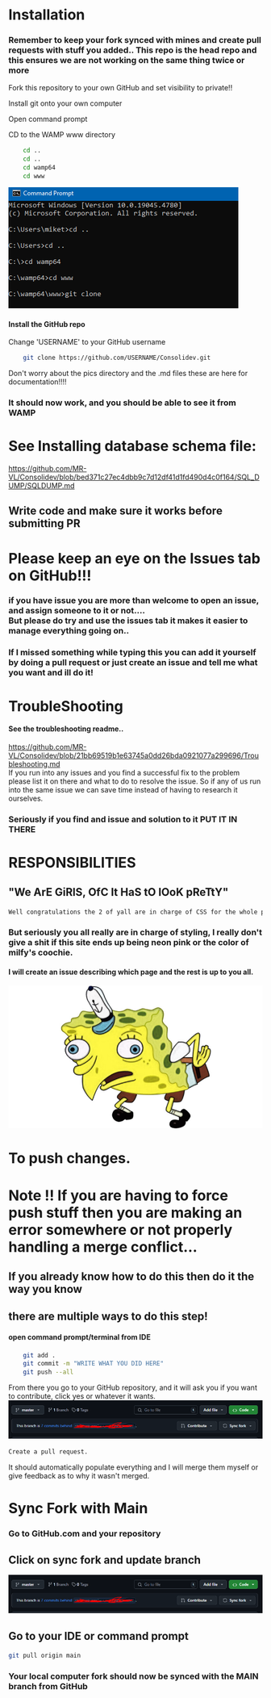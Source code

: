 # Installation
### Remember to keep your fork synced with mines and create pull requests with stuff you added.. This repo is the head repo and this ensures we are not working on the same thing twice or more
Fork this repository to your own GitHub and set visibility to private!!

Install git onto your own computer

Open command prompt

CD to the WAMP www directory 
```bash
    cd ..
    cd ..
    cd wamp64
    cd www

```
![img.png](pics/img.png)


#### Install the GitHub repo

Change 'USERNAME' to your GitHub username

```bash
    git clone https://github.com/USERNAME/Consolidev.git
```

Don't worry about the pics directory and the .md files these are here for documentation!!!!

### It should now work, and you should be able to see it from WAMP

# See Installing database schema file:
https://github.com/MR-VL/Consolidev/blob/bed371c27ec4dbb9c7d12df41d1fd490d4c0f164/SQL_DUMP/SQLDUMP.md

## Write code and make sure it works before submitting PR

# Please keep an eye on the Issues tab on GitHub!!!
### if you have issue you are more than welcome to open an issue, and assign someone to it or not.... <br> But please do try and use the issues tab it makes it easier to manage everything going on..
### If I missed something while typing this you can add it yourself by doing a pull request or just create an issue and tell me what you want and ill do it!



# TroubleShooting
#### See the troubleshooting readme..
https://github.com/MR-VL/Consolidev/blob/21bb69519b1e63745a0dd26bda0921077a299696/Troubleshooting.md<br>
If you run into any issues and you find a successful fix to the problem please list it on there and what to do to resolve the issue. 
So if any of us run into the same issue we can save time instead of having to research it ourselves. 
### Seriously if you find and issue and solution to it PUT IT IN THERE


# RESPONSIBILITIES 

## "We ArE GiRlS, OfC It HaS tO lOoK pReTtY"
```markdown
Well congratulations the 2 of yall are in charge of CSS for the whole project !!!
```
### But seriously you all really are in charge of styling, I really don't give a shit if this site ends up being neon pink or the color of milfy's coochie.
#### I will create an issue describing which page and the rest is up to you all.
![img2.png](pics/img2.png)




# To push changes. 

# Note !! If you are having to force push stuff then you are making an error somewhere or not properly handling a merge conflict... 
## If you already know how to do this then do it the way you know
## there are multiple ways to do this step!

#### open command prompt/terminal from IDE
```bash
    git add .
    git commit -m "WRITE WHAT YOU DID HERE"
    git push --all
```

From there you go to your GitHub repository, and it will ask you if you want to 
contribute, click yes or whatever it wants. 
![img5.png](pics/img5.png)

```markdown
Create a pull request.
```

It should automatically populate everything and I will merge them myself or give 
feedback as to why it wasn't merged.


# Sync Fork with Main
### Go to GitHub.com and your repository

## Click on sync fork and update branch
![img6.png](pics/img5.png)

## Go to your IDE or command prompt 
```bash
git pull origin main
```

### Your local computer fork should now be synced with the MAIN branch from GitHub
